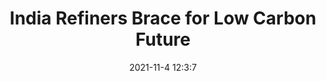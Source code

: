 ---
"title": "India Refiners Brace for Low Carbon Future"
"date": "2021-11-4 12:3:7"
"feed_name": "RIGZONE"
"feed_website": "http://www.rigzone.com/"
"feed_rss": "http://www.rigzone.com/news/rss/rigzone_latest.aspx"
"link": "https://www.rigzone.com/news/wire/india_refiners_brace_for_low_carbon_future-04-nov-2021-166917-article/?rss=true"
"source": "None"
"file": "_posts/2021-1-1-e9f3c2ffa1efe2b43ac343d6c9059a9eab881fb6.md"
"accident": "0"
"drilling": "0"
"dead": "0"
"injured": "0"
"arrested": "0"
"place": "unknown place"
"where": "unknown site"
"causes": "unknown"
"place_uri": "unknown place"
---